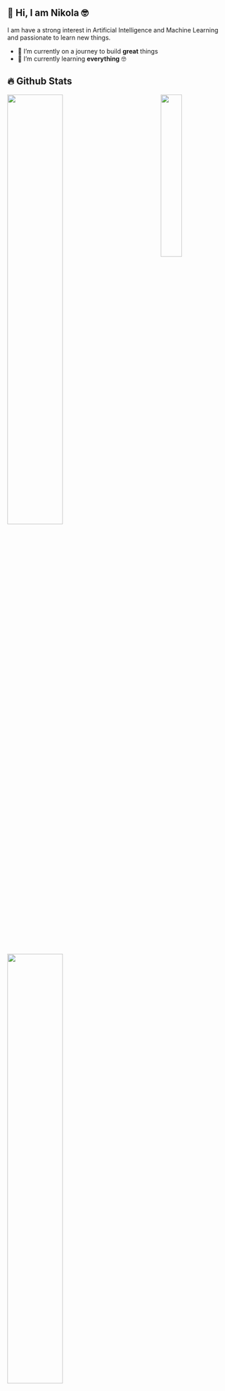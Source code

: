 ## 👋 Hi, I am Nikola 🤓
I am have a strong interest in Artificial Intelligence and Machine Learning and passionate to learn new things.

- 🔭 I’m currently on a journey to build **great** things
- 🌱 I’m currently learning **everything** 🤓

## 🔥 Github Stats

<img align="right" width="30.75%" src="https://images-wixmp-ed30a86b8c4ca887773594c2.wixmp.com/f/4cab97d6-d150-46db-950b-0e142a24a418/dg5s0d4-ededfa5e-1245-4d73-817a-e8c824333bf6.png/v1/fill/w_800,h_1067,q_80,strp/emilia___re_zero_by_heraklian_dg5s0d4-fullview.jpg?token=eyJ0eXAiOiJKV1QiLCJhbGciOiJIUzI1NiJ9.eyJzdWIiOiJ1cm46YXBwOjdlMGQxODg5ODIyNjQzNzNhNWYwZDQxNWVhMGQyNmUwIiwiaXNzIjoidXJuOmFwcDo3ZTBkMTg4OTgyMjY0MzczYTVmMGQ0MTVlYTBkMjZlMCIsIm9iaiI6W1t7ImhlaWdodCI6Ijw9MTA2NyIsInBhdGgiOiJcL2ZcLzRjYWI5N2Q2LWQxNTAtNDZkYi05NTBiLTBlMTQyYTI0YTQxOFwvZGc1czBkNC1lZGVkZmE1ZS0xMjQ1LTRkNzMtODE3YS1lOGM4MjQzMzNiZjYucG5nIiwid2lkdGgiOiI8PTgwMCJ9XV0sImF1ZCI6WyJ1cm46c2VydmljZTppbWFnZS5vcGVyYXRpb25zIl19.0kf1AUsr737u5UPahLCww_nYMbSQ4rSFeFXlzQRj2bw"/>

  <a href="https://github.com/nikolaizz"><img width="50%" src="https://github-readme-stats.vercel.app/api?username=nikolaizz&theme=midnight-purple&show_icons=true&hide_border=true&count_private=true"></a>
  <a href="https://github.com/nikolaizz"><img width="50%" src="https://github-readme-streak-stats.herokuapp.com/?user=nikolaizz&theme=midnight-purple&hide_border=true"></a>
